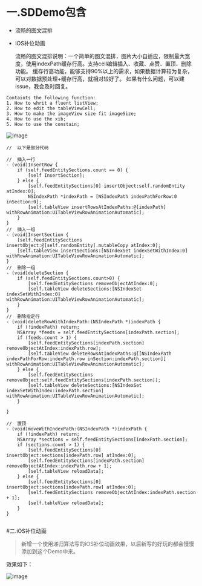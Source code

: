 # 一.SDDemo包含
 * 流畅的图文混排
 * iOS补位动画
 
 
    流畅的图文混排说明：一个简单的图文混排，图片大小自适应，限制最大宽度，使用indexPath缓存行高。支持cell编辑插入、收藏、点赞、置顶、删除功能。
缓存行高功能，能够支持90%以上的需求，如果数据计算较为复杂，可以对数据预处理+缓存行高，就相对较好了。
如果有什么问题，可以建issue，我会及时回复。

```
Containts the following function:
1. How to whrit a fluent listView;
2. How to edit the tableViewCell;
3. How to make the imageView size fit imageSize;
4. How to use the xib;
5. How to use the constain;
```
![image](https://github.com/xlsd/SDDemo/blob/master/SDDemo/listView.gif)

```
//  以下是部分代码

//  插入一行
- (void)InsertRow {
    if (self.feedEntitySections.count == 0) {
        [self InsertSection];
    } else {
        [self.feedEntitySections[0] insertObject:self.randomEntity atIndex:0];
        NSIndexPath *indexPath = [NSIndexPath indexPathForRow:0 inSection:0];
        [self.tableView insertRowsAtIndexPaths:@[indexPath] withRowAnimation:UITableViewRowAnimationAutomatic];
    }
}
//  插入一组
- (void)InsertSection {
    [self.feedEntitySections insertObject:@[self.randomEntity].mutableCopy atIndex:0];
    [self.tableView insertSections:[NSIndexSet indexSetWithIndex:0] withRowAnimation:UITableViewRowAnimationAutomatic];
}
//  删除一组
- (void)deleteSection {
    if (self.feedEntitySections.count>0) {
        [self.feedEntitySections removeObjectAtIndex:0];
        [self.tableView deleteSections:[NSIndexSet indexSetWithIndex:0] withRowAnimation:UITableViewRowAnimationAutomatic];
    }
}
//  删除指定行
- (void)deleteRowWithIndexPath:(NSIndexPath *)indexPath {
    if (!indexPath) return;
    NSArray *feeds = self.feedEntitySections[indexPath.section];
    if (feeds.count > 1) {
        [self.feedEntitySections[indexPath.section] removeObjectAtIndex:indexPath.row];
        [self.tableView deleteRowsAtIndexPaths:@[[NSIndexPath indexPathForRow:indexPath.row inSection:indexPath.section]] withRowAnimation:UITableViewRowAnimationAutomatic];
    } else {
        [self.feedEntitySections removeObject:self.feedEntitySections[indexPath.section]];
        [self.tableView deleteSections:[NSIndexSet indexSetWithIndex:indexPath.section] withRowAnimation:UITableViewRowAnimationAutomatic];
    }
    
}

//  置顶
- (void)moveWithIndexPath:(NSIndexPath *)indexPath {
    if (!indexPath) return;
    NSArray *sections = self.feedEntitySections[indexPath.section];
    if (sections.count > 1) {
        [self.feedEntitySections[0] insertObject:sections[indexPath.row] atIndex:0];
        [self.feedEntitySections[indexPath.section] removeObjectAtIndex:indexPath.row + 1];
        [self.tableView reloadData];
    } else {
        [self.feedEntitySections[0] insertObject:sections[indexPath.row] atIndex:0];
        [self.feedEntitySections removeObjectAtIndex:indexPath.section + 1];
        [self.tableView reloadData];
    }
}


```

#二.iOS补位动画

> 新增一个使用递归算法写的iOS补位动画效果，以后新写的好玩的都会慢慢添加到这个Demo中来。

效果如下：

![image](https://github.com/xlsd/SDDemo/blob/master/SDDemo/Resource/demo.gif)
